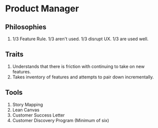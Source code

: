 # Product Manager

## Philosophies
1. 1/3 Feature Rule. 1/3 aren't used. 1/3 disrupt UX. 1/3 are used well.

## Traits
1. Understands that there is friction with continuing to take on new features.
1. Takes inventory of features and attempts to pair down incrementally.

## Tools
1. Story Mapping
1. Lean Canvas
1. Customer Success Letter
1. Customer Discovery Program (Minimum of six)
